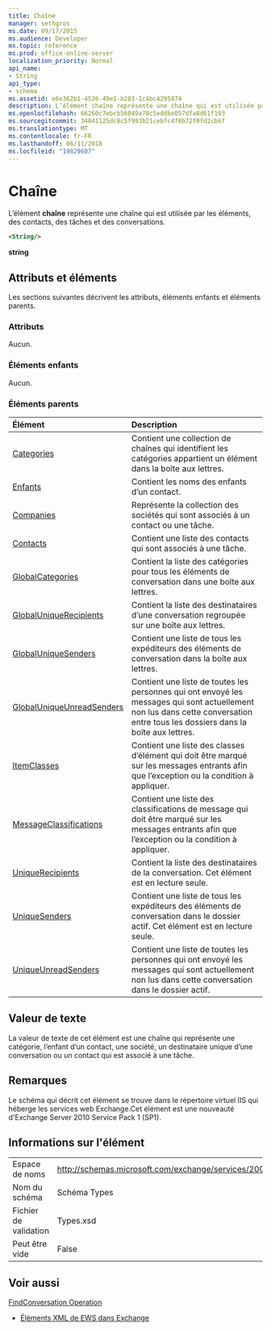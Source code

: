 ```yaml
---
title: Chaîne
manager: sethgros
ms.date: 09/17/2015
ms.audience: Developer
ms.topic: reference
ms.prod: office-online-server
localization_priority: Normal
api_name:
- String
api_type:
- schema
ms.assetid: e6e362b1-4526-49e1-b283-1c4bc4295874
description: L’élément chaîne représente une chaîne qui est utilisée par les éléments, des contacts, des tâches et des conversations.
ms.openlocfilehash: 66260c7ebcb56049a78c5eddbe057dfa8d61f193
ms.sourcegitcommit: 34041125dc8c5f993b21cebfc4f8b72f0fd2cb6f
ms.translationtype: MT
ms.contentlocale: fr-FR
ms.lasthandoff: 06/11/2018
ms.locfileid: "19829607"
---
```

# <a name="string"></a>Chaîne

L’élément **chaîne** représente une chaîne qui est utilisée par les éléments, des contacts, des tâches et des conversations. 
  
```XML
<String/>
```

 **string**
## <a name="attributes-and-elements"></a>Attributs et éléments

Les sections suivantes décrivent les attributs, éléments enfants et éléments parents.
  
### <a name="attributes"></a>Attributs

Aucun.
  
### <a name="child-elements"></a>Éléments enfants

Aucun.
  
### <a name="parent-elements"></a>Éléments parents

|**Élément**|**Description**|
|:-----|:-----|
|[Categories](categories-ex15websvcsotherref.md) <br/> |Contient une collection de chaînes qui identifient les catégories appartient un élément dans la boîte aux lettres.  <br/> |
|[Enfants](children.md) <br/> |Contient les noms des enfants d’un contact.  <br/> |
|[Companies](companies.md) <br/> |Représente la collection des sociétés qui sont associés à un contact ou une tâche.  <br/> |
|[Contacts](contacts-ex15websvcsotherref.md) <br/> |Contient une liste des contacts qui sont associés à une tâche.  <br/> |
|[GlobalCategories](globalcategories.md) <br/> |Contient la liste des catégories pour tous les éléments de conversation dans une boîte aux lettres.  <br/> |
|[GlobalUniqueRecipients](globaluniquerecipients.md) <br/> |Contient la liste des destinataires d’une conversation regroupée sur une boîte aux lettres.  <br/> |
|[GlobalUniqueSenders](globaluniquesenders.md) <br/> |Contient une liste de tous les expéditeurs des éléments de conversation dans la boîte aux lettres.  <br/> |
|[GlobalUniqueUnreadSenders](globaluniqueunreadsenders.md) <br/> |Contient une liste de toutes les personnes qui ont envoyé les messages qui sont actuellement non lus dans cette conversation entre tous les dossiers dans la boîte aux lettres.  <br/> |
|[ItemClasses](itemclasses.md) <br/> |Contient une liste des classes d’élément qui doit être marqué sur les messages entrants afin que l’exception ou la condition à appliquer.  <br/> |
|[MessageClassifications](messageclassifications.md) <br/> |Contient une liste des classifications de message qui doit être marqué sur les messages entrants afin que l’exception ou la condition à appliquer.  <br/> |
|[UniqueRecipients](uniquerecipients.md) <br/> |Contient la liste des destinataires de la conversation. Cet élément est en lecture seule.  <br/> |
|[UniqueSenders](uniquesenders.md) <br/> |Contient une liste de tous les expéditeurs des éléments de conversation dans le dossier actif. Cet élément est en lecture seule.  <br/> |
|[UniqueUnreadSenders](uniqueunreadsenders.md) <br/> |Contient une liste de toutes les personnes qui ont envoyé les messages qui sont actuellement non lus dans cette conversation dans le dossier actif.  <br/> |
   
## <a name="text-value"></a>Valeur de texte

La valeur de texte de cet élément est une chaîne qui représente une catégorie, l’enfant d’un contact, une société, un destinataire unique d’une conversation ou un contact qui est associé à une tâche.
  
## <a name="remarks"></a>Remarques

Le schéma qui décrit cet élément se trouve dans le répertoire virtuel IIS qui héberge les services web Exchange.Cet élément est une nouveauté d'Exchange Server 2010 Service Pack 1 (SP1).
  
## <a name="element-information"></a>Informations sur l'élément

|||
|:-----|:-----|
|Espace de noms  <br/> |http://schemas.microsoft.com/exchange/services/2006/types  <br/> |
|Nom du schéma  <br/> |Schéma Types  <br/> |
|Fichier de validation  <br/> |Types.xsd  <br/> |
|Peut être vide  <br/> |False  <br/> |
   
## <a name="see-also"></a>Voir aussi



[FindConversation Operation](findconversation-operation.md)


- [Éléments XML de EWS dans Exchange](ews-xml-elements-in-exchange.md)

